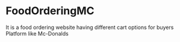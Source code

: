 # FoodOrderingMC
It is a food ordering website having different cart options for buyers Platform like Mc-Donalds
